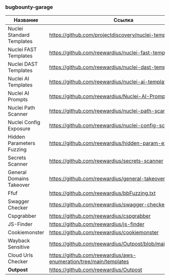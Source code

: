 ### bugbounty-garage

| Название                                                   | Ссылка             |
|------------------------------------------------------------|--------------------|
| Nuclei Standard Templates                                  | https://github.com/projectdiscovery/nuclei-templates       |
| Nuclei FAST Templates                                      | https://github.com/reewardius/nuclei-fast-templates       |
| Nuclei DAST Templates                                      | https://github.com/reewardius/nuclei-dast-templates       |
| Nuclei AI Templates                                        | https://github.com/reewardius/nuclei-ai-templates      |
| Nuclei AI Prompts                                        | https://github.com/reewardius/Nuclei-AI-Prompts      |
| Nuclei Path Scanner                                        | https://github.com/reewardius/nuclei-path-scanner       |
| Nuclei Config Exposure                                    | https://github.com/reewardius/nuclei-config-scanner     |
| Hidden Parameters Fuzzing         | https://github.com/reewardius/hidden-param-extractor      |
| Secrets Scanner                                            | https://github.com/reewardius/secrets-scanner       |
| General Domains Takeover                           | https://github.com/reewardius/general-takeover        |
| Ffuf                                                       | https://github.com/reewardius/bbFuzzing.txt       |
| Swagger Checker                                            | https://github.com/reewardius/swagger-checker      |
| Cspgrabber                                                 | https://github.com/reewardius/cspgrabber         |
| JS-Finder                                                  | https://github.com/reewardius/js-finder         |
| Cookiemonster                                              | https://github.com/reewardius/cookiemonster     |
| Wayback Sensitive                                          | https://github.com/reewardius/Outpost/blob/main/sensitive.py       |
| Cloud Urls Checker                                         | https://github.com/reewardius/aws-enumeration/tree/main/templates       |
| **Outpost**                                                | https://github.com/reewardius/Outpost       |
